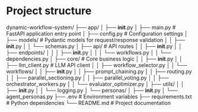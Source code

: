 # Project structure

dynamic-workflow-system/
├── app/
│   ├── __init__.py
│   ├── main.py                # FastAPI application entry point
│   ├── config.py              # Configuration settings
│   ├── models/                # Pydantic models for request/response validation
│   │   ├── __init__.py
│   │   └── schemas.py
│   ├── api/                   # API routes
│   │   ├── __init__.py
│   │   ├── endpoints/
│   │   │   ├── __init__.py
│   │   │   └── workflows.py
│   │   └── dependencies.py
│   ├── core/                  # Core business logic
│   │   ├── __init__.py
│   │   ├── llm_client.py      # LLM API client
│   │   ├── workflow_selector.py
│   │   └── workflows/
│   │       ├── __init__.py
│   │       ├── prompt_chaining.py
│   │       ├── routing.py
│   │       ├── parallel_sectioning.py
│   │       ├── parallel_voting.py
│   │       ├── orchestrator_workers.py
│   │       └── evaluator_optimizer.py
│   ├── utils/
│   │   ├── __init__.py
│   │   └── logging.py
│   └── personas/
│       ├── __init__.py
│       └── agent_personas.py
├── .env                       # Environment variables
├── requirements.txt           # Python dependencies
└── README.md                  # Project documentation

